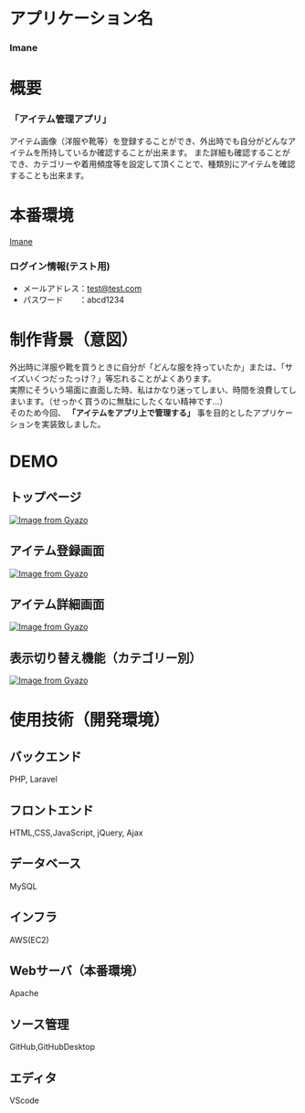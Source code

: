 # アプリケーション名

### **Imane**

# 概要

### **「アイテム管理アプリ」**

アイテム画像（洋服や靴等）を登録することができ、外出時でも自分がどんなアイテムを所持しているか確認することが出来ます。
また詳細も確認することができ、カテゴリーや着用頻度等を設定して頂くことで、種類別にアイテムを確認することも出来ます。

# 本番環境

[Imane](http://35.73.88.121/)

### ログイン情報(テスト用)

- メールアドレス：test@test.com
- パスワード　　：abcd1234

# 制作背景（意図）

外出時に洋服や靴を買うときに自分が「どんな服を持っていたか」または、「サイズいくつだったっけ？」等忘れることがよくあります。  
実際にそういう場面に直面した時、私はかなり迷ってしまい、時間を浪費してしまいます。（せっかく買うのに無駄にしたくない精神です…）  
そのため今回、 **「アイテムをアプリ上で管理する」** 事を目的としたアプリケーションを実装致しました。

# DEMO

## **トップページ**
[![Image from Gyazo](https://i.gyazo.com/10de6d0d9cba8adc62d299bb7562ed49.gif)](https://gyazo.com/10de6d0d9cba8adc62d299bb7562ed49)

## **アイテム登録画面**
[![Image from Gyazo](https://i.gyazo.com/d9a02399a56947b52a88a4ed893f7433.png)](https://gyazo.com/d9a02399a56947b52a88a4ed893f7433)

## **アイテム詳細画面**
[![Image from Gyazo](https://i.gyazo.com/69b4f1e3335361b713138d5509aecadc.jpg)](https://gyazo.com/69b4f1e3335361b713138d5509aecadc)

## **表示切り替え機能（カテゴリー別）**
[![Image from Gyazo](https://i.gyazo.com/e46e7c38beb4c2457ec7b90c716ac79a.gif)](https://gyazo.com/e46e7c38beb4c2457ec7b90c716ac79a)
# 使用技術（開発環境）

## バックエンド
PHP, Laravel

## フロントエンド
HTML,CSS,JavaScript, jQuery, Ajax

## データベース
MySQL

## インフラ
AWS(EC2)

## Webサーバ（本番環境）
Apache

## ソース管理
GitHub,GitHubDesktop

## エディタ
VScode